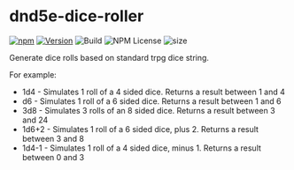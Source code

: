 # dnd5e-dice-roller

[![npm](https://img.shields.io/badge/npm-dnd5e--dice--roller-green?style=flat-square)](https://www.npmjs.com/package/dnd5e-dice-roller)
[![Version](https://img.shields.io/npm/v/dnd5e-dice-roller?label=version&style=flat-square)](https://www.npmjs.com/package/dnd5e-dice-roller)
![Build](https://github.com/MitchB09/dice-roller/actions/workflows/node.js.yml/badge.svg)
![NPM License](https://img.shields.io/npm/l/dnd5e-dice-roller)
![size](https://img.shields.io/bundlephobia/min/dnd5e-dice-roller)

Generate dice rolls based on standard trpg dice string.

For example:

- 1d4 - Simulates 1 roll of a 4 sided dice. Returns a result between 1 and 4
- d6 - Simulates 1 roll of a 6 sided dice. Returns a result between 1 and 6
- 3d8 - Simulates 3 rolls of an 8 sided dice. Returns a result between 3 and 24
- 1d6+2 - Simulates 1 roll of a 6 sided dice, plus 2. Returns a result between 3 and 8
- 1d4-1 - Simulates 1 roll of a 4 sided dice, minus 1. Returns a result between 0 and 3
